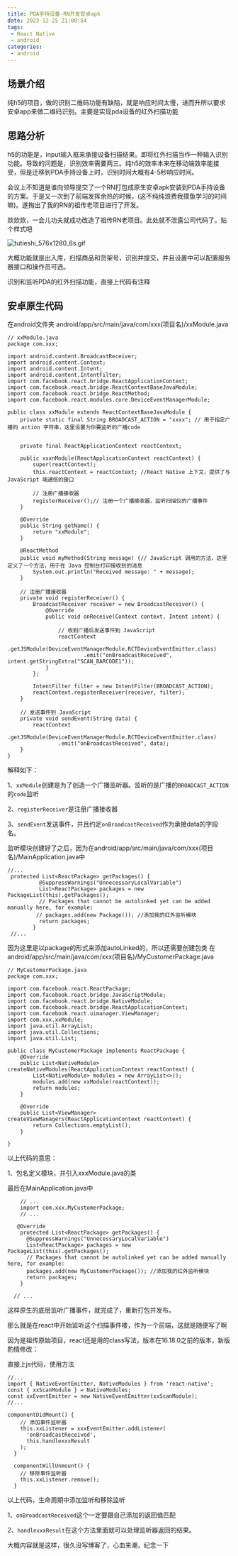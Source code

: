 ```yaml
---
title: PDA手持设备-RN开发安卓apk
date: 2023-12-25 21:00:54
tags:
 - React Native 
 - android
categories:
 - android
---
```


   ## 场景介绍
   
  纯h5的项目，做的识别二维码功能有缺陷，就是响应时间太慢，进而升所以要求安卓app来做二维码识别。主要是实现pda设备的红外扫描功能
  
  ## 思路分析
  
  h5的功能是，input输入框来承接设备扫描结果。即将红外扫描当作一种输入识别功能。导致的问题是，识别效率需要两三。纯h5的效率本来在移动端效率能接受，但是迁移到PDA手持设备上时，识别时间大概有4-5秒响应时间。
  
  会议上不知道是谁向领导提交了一个RN打包成原生安卓apk安装到PDA手持设备的方案。于是又一次到了前端发挥余热的时候，(这不纯纯浪费我摸鱼学习的时间嘛)。遂掏出了我的RN的祖传老项目进行了开发。

欻欻欻，一会儿功夫就成功改造了祖传RN老项目。此处就不泄露公司代码了。贴个样式吧
  


![tutieshi_576x1280_6s.gif](https://p6-juejin.byteimg.com/tos-cn-i-k3u1fbpfcp/ceb92169c9a549228a89d5b3f564e985~tplv-k3u1fbpfcp-jj-mark:0:0:0:0:q75.image#?w=576&h=1280&s=1767808&e=gif&f=60&b=f4eeed.png#pic_center)
  
  大概功能就是出入库，扫描商品和货架号，识别并提交，并且设置中可以配置服务器接口和操作员可选。
  
  识别和监听PDA的红外扫描功能，直接上代码有注释
  ##  安卓原生代码
  
  在android文件夹 android/app/src/main/java/com/xxx(项目名)/xxModule.java
  
    // xxModule.java
    package com.xxx;

    import android.content.BroadcastReceiver;
    import android.content.Context;
    import android.content.Intent;
    import android.content.IntentFilter;
    import com.facebook.react.bridge.ReactApplicationContext;
    import com.facebook.react.bridge.ReactContextBaseJavaModule;
    import com.facebook.react.bridge.ReactMethod;
    import com.facebook.react.modules.core.DeviceEventManagerModule;

    public class xxModule extends ReactContextBaseJavaModule {
        private static final String BROADCAST_ACTION = "xxxx"; // 用于指定广播的 action 字符串，这里设置为你要监听的广播code
      

        private final ReactApplicationContext reactContext;

        public xxxnModule(ReactApplicationContext reactContext) {
            super(reactContext);
            this.reactContext = reactContext; //React Native 上下文，提供了与 JavaScript 端通信的接口

            // 注册广播接收器
            registerReceiver();// 注册一个广播接收器，监听扫描仪的广播事件
        }

        @Override
        public String getName() {
            return "xxModule";
        }

        @ReactMethod
        public void myMethod(String message) {// JavaScript 调用的方法，这里定义了一个方法，用于在 Java 控制台打印接收到的消息
            System.out.println("Received message: " + message);
        }

        // 注册广播接收器
        private void registerReceiver() {
            BroadcastReceiver receiver = new BroadcastReceiver() {
                @Override
                public void onReceive(Context context, Intent intent) {

                    // 收到广播后发送事件到 JavaScript
                    reactContext
                            .getJSModule(DeviceEventManagerModule.RCTDeviceEventEmitter.class)
                            .emit("onBroadcastReceived", intent.getStringExtra("SCAN_BARCODE1"));
                }
            };

            IntentFilter filter = new IntentFilter(BROADCAST_ACTION);
            reactContext.registerReceiver(receiver, filter);
        }

        // 发送事件到 JavaScript
        private void sendEvent(String data) {
            reactContext
                    .getJSModule(DeviceEventManagerModule.RCTDeviceEventEmitter.class)
                    .emit("onBroadcastReceived", data);
        }
    }


解释如下：

1、`xxModule`创建是为了创造一个广播监听器。监听的是广播的`BROADCAST_ACTION`的`code`监听

2、`registerReceiver`是注册广播接收器

3、`sendEvent`发送事件，并且约定`onBroadcastReceived`作为承接data的字段名。

监听模块创建好了之后，因为在android/app/src/main/java/com/xxx(项目名)/MainApplication.java中

    //...
     protected List<ReactPackage> getPackages() {
              @SuppressWarnings("UnnecessaryLocalVariable")
              List<ReactPackage> packages = new PackageList(this).getPackages();
              // Packages that cannot be autolinked yet can be added manually here, for example:
             // packages.add(new Package()); //添加我的红外监听模块
              return packages;
            }
     //...
  
  因为这里是以package的形式来添加autoLinked的，所以还需要创建包类
 在android/app/src/main/java/com/xxx(项目名)/MyCustomerPackage.java


    // MyCustomerPackage.java
    package com.xxx;

    import com.facebook.react.ReactPackage;
    import com.facebook.react.bridge.JavaScriptModule;
    import com.facebook.react.bridge.NativeModule;
    import com.facebook.react.bridge.ReactApplicationContext;
    import com.facebook.react.uimanager.ViewManager;
    import com.xxx.xxModule;
    import java.util.ArrayList;
    import java.util.Collections;
    import java.util.List;

    public class MyCustomerPackage implements ReactPackage {
        @Override
        public List<NativeModule> createNativeModules(ReactApplicationContext reactContext) {
            List<NativeModule> modules = new ArrayList<>();
            modules.add(new xxModule(reactContext));
            return modules;
        }

        @Override
        public List<ViewManager> createViewManagers(ReactApplicationContext reactContext) {
            return Collections.emptyList();
        }

    }


以上代码的意思：

1、包名定义模块，并引入xxxModule.java的类


最后在MainApplication.java中



        // ...
        import com.xxx.MyCustomerPackage;
        // ...
     
       @Override
        protected List<ReactPackage> getPackages() {
          @SuppressWarnings("UnnecessaryLocalVariable")
          List<ReactPackage> packages = new PackageList(this).getPackages();
          // Packages that cannot be autolinked yet can be added manually here, for example:
          packages.add(new MyCustomerPackage()); //添加我的红外监听模块
          return packages;
        }

      // ...


这样原生的底层监听广播事件，就完成了，重新打包并发布。


那么就是在react中开始监听这个扫描事件喽，作为一个前端，这就是随便写了啊

因为是祖传原始项目，react还是用的class写法，版本在16.18.0之前的版本，新版酌情修改：

直接上js代码，使用方法

    //...
    import { NativeEventEmitter, NativeModules } from 'react-native';
    const { xxScanModule } = NativeModules;
    const xxEventEmitter = new NativeEventEmitter(xxScanModule);
    //...
    
    componentDidMount() {
        // 添加事件监听器
        this.xxListener = xxxEventEmitter.addListener(
          'onBroadcastReceived',
          this.handlexxxResult
        );
      }

      componentWillUnmount() {
        // 移除事件监听器
        this.xxListener.remove();
      }

以上代码，生命周期中添加监听和移除监听

1、`onBroadcastReceived`这个一定要跟自己添加的返回值匹配

2、`handlexxxResult`在这个方法里面就可以处理监听器返回的结果。

大概内容就是这样，很久没写博客了，心血来潮，纪念一下



